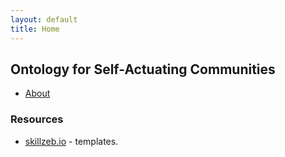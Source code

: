 ```yaml
---
layout: default
title: Home
---
```


## Ontology for Self-Actuating Communities

- [About](/about/)

### Resources
- [skillzeb.io](https://skillzeb.io) - templates.

